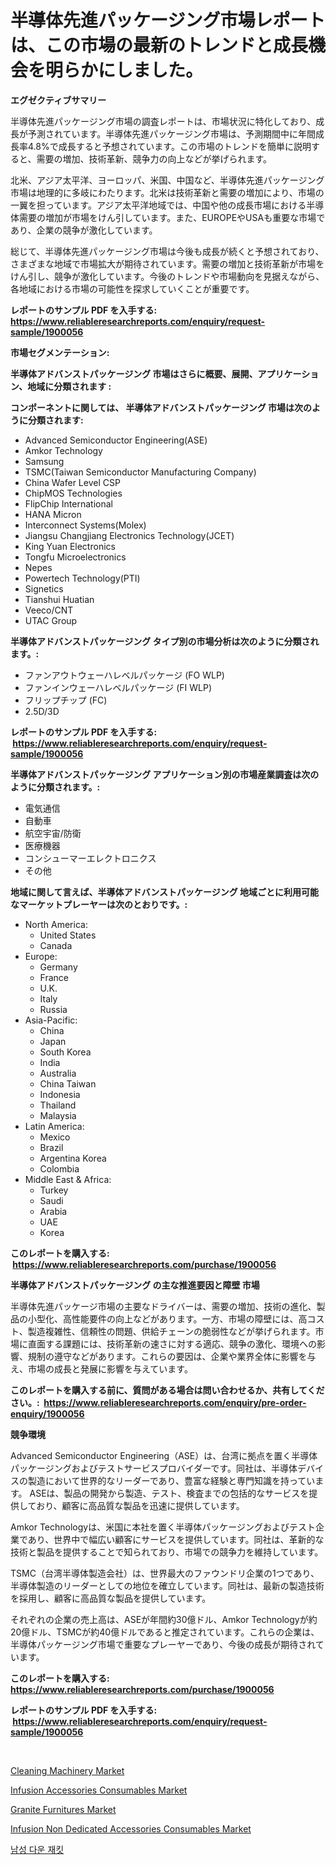 <p><h1>半導体先進パッケージング市場レポートは、この市場の最新のトレンドと成長機会を明らかにしました。</h1></p><p><strong>エグゼクティブサマリー</strong></p>
<p><p>半導体先進パッケージング市場の調査レポートは、市場状況に特化しており、成長が予測されています。半導体先進パッケージング市場は、予測期間中に年間成長率4.8%で成長すると予想されています。この市場のトレンドを簡単に説明すると、需要の増加、技術革新、競争力の向上などが挙げられます。</p><p>北米、アジア太平洋、ヨーロッパ、米国、中国など、半導体先進パッケージング市場は地理的に多岐にわたります。北米は技術革新と需要の増加により、市場の一翼を担っています。アジア太平洋地域では、中国や他の成長市場における半導体需要の増加が市場をけん引しています。また、EUROPEやUSAも重要な市場であり、企業の競争が激化しています。</p><p>総じて、半導体先進パッケージング市場は今後も成長が続くと予想されており、さまざまな地域で市場拡大が期待されています。需要の増加と技術革新が市場をけん引し、競争が激化しています。今後のトレンドや市場動向を見据えながら、各地域における市場の可能性を探求していくことが重要です。</p></p>
<p><strong>レポートのサンプル PDF を入手する: <a href="https://www.reliableresearchreports.com/enquiry/request-sample/1900056">https://www.reliableresearchreports.com/enquiry/request-sample/1900056</a></strong></p>
<p><strong>市場セグメンテーション:</strong></p>
<p><strong> 半導体アドバンストパッケージング 市場はさらに概要、展開、アプリケーション、地域に分類されます :</strong></p>
<p><strong>コンポーネントに関しては、 半導体アドバンストパッケージング 市場は次のように分類されます: &nbsp;</strong></p>
<p><ul><li>Advanced Semiconductor Engineering(ASE)</li><li>Amkor Technology</li><li>Samsung</li><li>TSMC(Taiwan Semiconductor Manufacturing Company)</li><li>China Wafer Level CSP</li><li>ChipMOS Technologies</li><li>FlipChip International</li><li>HANA Micron</li><li>Interconnect Systems(Molex)</li><li>Jiangsu Changjiang Electronics Technology(JCET)</li><li>King Yuan Electronics</li><li>Tongfu Microelectronics</li><li>Nepes</li><li>Powertech Technology(PTI)</li><li>Signetics</li><li>Tianshui Huatian</li><li>Veeco/CNT</li><li>UTAC Group</li></ul></p>
<p><strong> 半導体アドバンストパッケージング タイプ別の市場分析は次のように分類されます。:</strong></p>
<p><ul><li>ファンアウトウェーハレベルパッケージ (FO WLP)</li><li>ファンインウェーハレベルパッケージ (FI WLP)</li><li>フリップチップ (FC)</li><li>2.5D/3D</li></ul></p>
<p><strong>レポートのサンプル PDF を入手する: &nbsp;<a href="https://www.reliableresearchreports.com/enquiry/request-sample/1900056">https://www.reliableresearchreports.com/enquiry/request-sample/1900056</a></strong></p>
<p><strong> 半導体アドバンストパッケージング アプリケーション別の市場産業調査は次のように分類されます。:</strong></p>
<p><ul><li>電気通信</li><li>自動車</li><li>航空宇宙/防衛</li><li>医療機器</li><li>コンシューマーエレクトロニクス</li><li>その他</li></ul></p>
<p><strong>地域に関して言えば、半導体アドバンストパッケージング 地域ごとに利用可能なマーケットプレーヤーは次のとおりです。:</strong></p>
<p><ul>
    <li>
        North America:
        <ul>
            <li>United States</li>
            <li>Canada</li>
        </ul>
    </li>
    <li>
        Europe:
        <ul>
            <li>Germany</li>
            <li>France</li>
            <li>U.K.</li>
            <li>Italy</li>
            <li>Russia</li>
        </ul>
    </li>
    <li>
        Asia-Pacific:
        <ul>
            <li>China</li>
            <li>Japan</li>
            <li>South Korea</li>
            <li>India</li>
            <li>Australia</li>
            <li>China Taiwan</li>
            <li>Indonesia</li>
            <li>Thailand</li>
            <li>Malaysia</li>
        </ul>
    </li>
    <li>
        Latin America:
        <ul>
            <li>Mexico</li>
            <li>Brazil</li>
            <li>Argentina Korea</li>
            <li>Colombia</li>
        </ul>
    </li>
    <li>
        Middle East & Africa:
        <ul>
            <li>Turkey</li>
            <li>Saudi</li>
            <li>Arabia</li>
            <li>UAE</li>
            <li>Korea</li>
        </ul>
    </li>
    </ul></p>
<p><strong>このレポートを購入する: &nbsp;<a href="https://www.reliableresearchreports.com/purchase/1900056">https://www.reliableresearchreports.com/purchase/1900056</a></strong></p>
<p><strong>半導体アドバンストパッケージング の主な推進要因と障壁 市場</strong></p>
<p><p>半導体先進パッケージ市場の主要なドライバーは、需要の増加、技術の進化、製品の小型化、高性能要件の向上などがあります。一方、市場の障壁には、高コスト、製造複雑性、信頼性の問題、供給チェーンの脆弱性などが挙げられます。市場に直面する課題には、技術革新の速さに対する適応、競争の激化、環境への影響、規制の遵守などがあります。これらの要因は、企業や業界全体に影響を与え、市場の成長と発展に影響を与えています。</p></p>
<p><strong>このレポートを購入する前に、質問がある場合は問い合わせるか、共有してください。:&nbsp; <a href="https://www.reliableresearchreports.com/enquiry/pre-order-enquiry/1900056">https://www.reliableresearchreports.com/enquiry/pre-order-enquiry/1900056</a></strong></p>
<p><strong>競争環境</strong></p>
<p><p>Advanced Semiconductor Engineering（ASE）は、台湾に拠点を置く半導体パッケージングおよびテストサービスプロバイダーです。同社は、半導体デバイスの製造において世界的なリーダーであり、豊富な経験と専門知識を持っています。 ASEは、製品の開発から製造、テスト、検査までの包括的なサービスを提供しており、顧客に高品質な製品を迅速に提供しています。</p><p>Amkor Technologyは、米国に本社を置く半導体パッケージングおよびテスト企業であり、世界中で幅広い顧客にサービスを提供しています。同社は、革新的な技術と製品を提供することで知られており、市場での競争力を維持しています。</p><p>TSMC（台湾半導体製造会社）は、世界最大のファウンドリ企業の1つであり、半導体製造のリーダーとしての地位を確立しています。同社は、最新の製造技術を採用し、顧客に高品質な製品を提供しています。</p><p>それぞれの企業の売上高は、ASEが年間約30億ドル、Amkor Technologyが約20億ドル、TSMCが約40億ドルであると推定されています。これらの企業は、半導体パッケージング市場で重要なプレーヤーであり、今後の成長が期待されています。</p></p>
<p><strong>このレポートを購入する: &nbsp; <a href="https://www.reliableresearchreports.com/purchase/1900056">https://www.reliableresearchreports.com/purchase/1900056</a></strong></p>
<p><strong>レポートのサンプル PDF を入手する: &nbsp;<a href="https://www.reliableresearchreports.com/enquiry/request-sample/1900056">https://www.reliableresearchreports.com/enquiry/request-sample/1900056</a></strong><strong></strong></p>
<p>&nbsp;</p>
<p><p><a href="https://issuu.com/reportprime-2/docs/cleaning-machinery-market-size-2030.pptx">Cleaning Machinery Market</a></p><p><a href="https://github.com/gdfhhhj/Market-Research-Report-List-3/blob/main/infusion-accessories-consumables-market.md">Infusion Accessories Consumables Market</a></p><p><a href="https://gentle-editor-9db.notion.site/Granite-Furnitures-Market-Size-Share-Trends-Analysis-Report-By-Material-By-Type-By-End-user-By-dc6adb82ad4e46c6a2b7cc5f1fb538c1">Granite Furnitures Market</a></p><p><a href="https://github.com/RichRobinson5/Market-Research-Report-List-4/blob/main/infusion-non-dedicated-accessories-consumables-market.md">Infusion Non Dedicated Accessories Consumables Market</a></p><p><a href="https://medium.com/@angelnienowdseej3e45z3p8c/%EB%82%A8%EC%84%B1-%EB%8B%A4%EC%9A%B4-%EC%9E%90%EC%BC%93-%EC%8B%9C%EC%9E%A5-%EC%A0%84%EB%A7%9D-%EC%82%B0%EC%97%85-%EA%B0%9C%EC%9A%94-%EB%B0%8F-%EC%98%88%EC%B8%A1-2024%EB%85%84-2031%EB%85%84-322942d19fff">남성 다운 재킷</a></p></p>